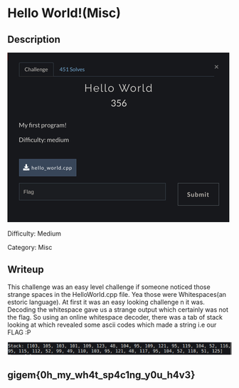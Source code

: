 # Hello World!(Misc)
## Description

![helloworld](./files/helloWorld.png)


Difficulty: Medium


Category: Misc


## Writeup

This challenge was an easy level challenge if someone noticed those strange spaces in the HelloWorld.cpp file. Yea those were Whitespaces(an estoric language). At first it was an easy looking challenge n it was. Decoding the whitespace gave us a strange output which certainly was not the flag.
So using an online whitespace decoder, there was a tab of stack looking at which revealed some ascii codes which made a string i.e our FLAG :P

![helloworld1](./files/helloworld1.png)


## gigem{0h_my_wh4t_sp4c1ng_y0u_h4v3}
